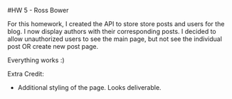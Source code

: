 #HW 5 - Ross Bower

For this homework, I created the API to store store posts and users for the blog. I now display authors with their corresponding posts. I decided to allow unauthorized users to see the main page, but not see the individual post OR create new post page.

Everything works :)

Extra Credit:
  - Additional styling of the page. Looks deliverable.
